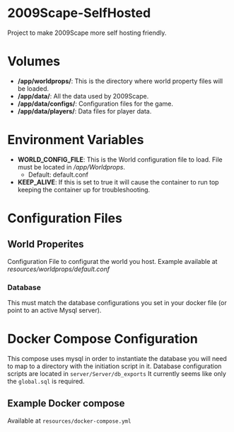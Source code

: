 # 2009Scape-SelfHosted
Project to make 2009Scape more self hosting friendly.

# Volumes
* **/app/worldprops/**: This is the directory where world property files will be loaded.
* **/app/data/**: All the data used by 2009Scape.
* **/app/data/configs/**: Configuration files for the game.
* **/app/data/players/**: Data files for player data.

# Environment Variables
* **WORLD_CONFIG_FILE**: This is the World configuration file to load. File must be located in _/app/Worldprops_.
  * Default: default.conf
* **KEEP_ALIVE**: If this is set to true it will cause the container to run top keeping the container up for troubleshooting.

# Configuration Files
## World Properites
Configuration File to configurat the world you host. Example available at _resources/worldprops/default.conf_ 
### Database
This must match the database configurations you set in your docker file (or point to an active Mysql server).

# Docker Compose Configuration
This compose uses mysql in order to instantiate the database you will need to map to a directory with the initiation script in it.
Database configuration scripts are located in `server/Server/db_exports` It currently seems like only the `global.sql` is required.
## Example Docker compose
Available at `resources/docker-compose.yml`